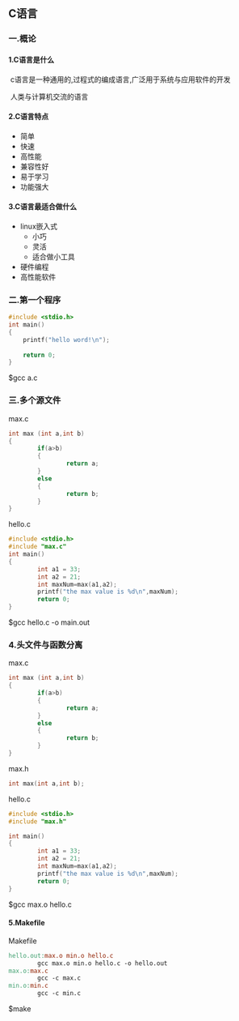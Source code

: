 ## C语言

### 一.概论

####  1.C语言是什么

​	c语言是一种通用的,过程式的编成语言,广泛用于系统与应用软件的开发

​	人类与计算机交流的语言		

#### 2.C语言特点

* 简单
* 快速
* 高性能
* 兼容性好
* 易于学习
* 功能强大

#### 3.C语言最适合做什么

* linux嵌入式
  * 小巧
  * 灵活
  * 适合做小工具
* 硬件编程
* 高性能软件



### 二.第一个程序

```c
#include <stdio.h>
int main()
{
	printf("hello word!\n");
	
	return 0;
}
```

$gcc a.c



### 三.多个源文件

max.c

```c
int max (int a,int b)
{
        if(a>b)
        {
                return a;
        }
        else
        {
                return b;
        }
}

```





hello.c

```c
#include <stdio.h>
#include "max.c"
int main()
{
        int a1 = 33;
        int a2 = 21;
        int maxNum=max(a1,a2);
        printf("the max value is %d\n",maxNum);
        return 0;
}

```



$gcc hello.c -o main.out



### 4.头文件与函数分离

max.c

```c
int max (int a,int b)
{
        if(a>b)
        {
                return a;
        }
        else
        {
                return b;
        }
}
```



max.h

```c
int max(int a,int b);
```



hello.c

```c
#include <stdio.h>
#include "max.h"

int main()
{
        int a1 = 33;
        int a2 = 21;
        int maxNum=max(a1,a2);
        printf("the max value is %d\n",maxNum);
        return 0;
}

```



$gcc max.o hello.c



#### 5.Makefile

Makefile

```makefile
hello.out:max.o min.o hello.c
        gcc max.o min.o hello.c -o hello.out
max.o:max.c
        gcc -c max.c
min.o:min.c
        gcc -c min.c

```



$make